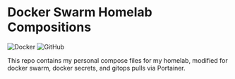 # Docker Swarm Homelab Compositions
![Docker](https://img.shields.io/badge/docker-%230db7ed.svg?style=for-the-badge&logo=docker&logoColor=white)
![GitHub](https://img.shields.io/github/license/mataborg/Stacker)

This repo contains my personal compose files for my homelab, modified for docker swarm, docker secrets, and gitops pulls via Portainer.

